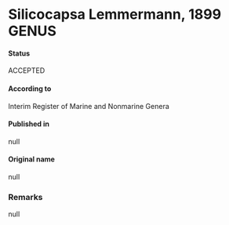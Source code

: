 Silicocapsa Lemmermann, 1899 GENUS
=======

#### Status
ACCEPTED

#### According to
Interim Register of Marine and Nonmarine Genera

#### Published in
null

#### Original name
null

### Remarks
null